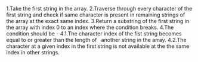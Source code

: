 1.Take the first string in the array.
2.Traverse through every character of the first string and check if same character is present in remaining strings of the array at the exact same index.
3.Return a substring of the first string in the array with index 0 to an index where the condition breaks.
4.The condition should be -
4.1.The character index of the fist string becomes equal to or greater than the length of   another string in the array.
4.2.The character at a given index in the first string is not available at the the same index in other strings.